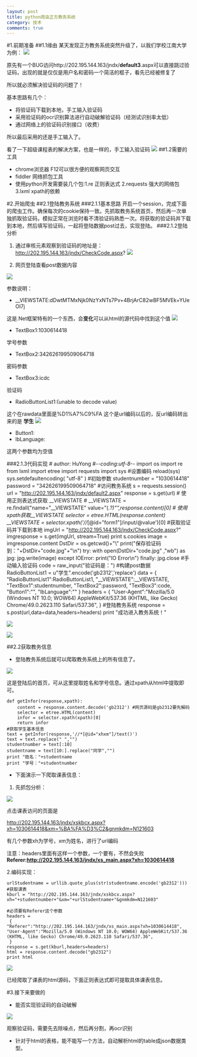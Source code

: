```yaml
---
layout: post
title: python爬虫正方教务系统
category: 技术
comments: true
---
```

#1.前期准备
##1.1缘由
某天发现正方教务系统突然升级了，以我们学校江南大学为例：
![](http://simplebrightman.github.io/blog/images/spider/1.JPG)

原先有一个BUG访问http://202.195.144.163/jndx/**default3**.aspx可以直接跳过验证码，出现的就是仅仅是用户名和密码一个简洁的框子，看先已经被修复了

所以就必须解决验证码的问题了！

基本思路有几个：

* 将验证码下载到本地，手工输入验证码
* 采用验证码的ocr识别算法进行自动破解验证码（经测试识别率太低）
* 通过网络上的验证码识别接口（收费）

所以最后采用的还是手工输入了。

看了一下超级课程表的解决方案，也是一样的，手工输入验证码
![](http://simplebrightman.github.io/blog/images/spider/2.png)
##1.2需要的工具
* chrome浏览器 F12可以很方便的观察网页交互
* fiddler 网络抓包工具
* 使用python开发需要装几个包:1.re 正则表达式 2.requests 强大的网络包 3.lxml xpath的依赖

#2.开始爬虫
##2.1登陆教务系统
###2.1.1基本思路
开启一个session，完成下面的爬虫工作。确保每次的cookie保持一致。先抓取教务系统首页，然后再一次单独抓取验证码，模拟正常在浏览时看不清验证码熟悉一次。将获取的验证码并下载到本地，然后填写验证码，一起将登陆数据post过去，实现登陆。
###2.1.2登陆分析
1. 通过审核元素观察到验证码的地址是：http://202.195.144.163/jndx/CheckCode.aspx?
![](http://simplebrightman.github.io/blog/images/spider/code.JPG)


2. 网页登陆查看post数据内容


![](http://simplebrightman.github.io/blog/images/spider/post.JPG)

参数说明：

* __VIEWSTATE:dDwtMTMxNjk0NzYxNTs7Pv+4BrjArC82wBF5MVEk+YUeOI7j 

这是.Net框架特有的一个东西，会**变化**可以从html的源代码中找到这个值
![](http://simplebrightman.github.io/blog/images/spider/Net.JPG)

* TextBox1:1030614418

学号参数

* TextBox2:342626199509064718

密码参数

* TextBox3:icdc

验证码

* RadioButtonList1:(unable to decode value)

这个在rawdata里面是%D1%A7%C9%FA 这个是url编码以后的，反url编码转出来的是 **学生**
![](http://simplebrightman.github.io/blog/images/spider/3.JPG)

* Button1:
* lbLanguage:

这两个参数均为空值

###2.1.3代码实现
	# author: HuYong
	#-*-coding:utf-8-*-
	import os
	import re
	from lxml import etree
	import requests
	import sys
	#设置编码
	reload(sys)
	sys.setdefaultencoding( "utf-8" )
	#初始参数
	studentnumber = "1030614418"
	password = "342626199509064718"
	#访问教务系统
	s = requests.session()
	url = "http://202.195.144.163/jndx/default2.aspx"
	response = s.get(url)
	# 使用正则表达式获取 __VIEWSTATE
	# __VIEWSTATE = re.findall("name=\"__VIEWSTATE\" value=\"(.*?)\"",response.content)[0]
	# 使用xpath获取__VIEWSTATE
	selector = etree.HTML(response.content)
	__VIEWSTATE = selector.xpath('//*[@id="form1"]/input/@value')[0]
	#获取验证码并下载到本地
	imgUrl = "http://202.195.144.163/jndx/CheckCode.aspx?"
	imgresponse = s.get(imgUrl, stream=True)
	print s.cookies
	image = imgresponse.content
	DstDir = os.getcwd()+"\\"
	print("保存验证码到："+DstDir+"code.jpg"+"\n")
	try:
	    with open(DstDir+"code.jpg" ,"wb") as jpg:
	        jpg.write(image)
	except IOError:
	    print("IO Error\n")
	finally:
	    jpg.close
	#手动输入验证码
	code = raw_input("验证码是：")
	#构建post数据
	RadioButtonList1 = u"学生".encode('gb2312','replace')
	data = {
	"RadioButtonList1":RadioButtonList1,
	"__VIEWSTATE":__VIEWSTATE,
	"TextBox1":studentnumber,
	"TextBox2":password,
	"TextBox3":code,
	"Button1":"",
	"lbLanguage":""
	}
	headers = {
	    "User-Agent":"Mozilla/5.0 (Windows NT 10.0; WOW64) AppleWebKit/537.36 (KHTML, like Gecko) Chrome/49.0.2623.110 Safari/537.36",
	}
	#登陆教务系统
	response = s.post(url,data=data,headers=headers)
	print "成功进入教务系统！"

![](http://simplebrightman.github.io/blog/images/spider/4.JPG)

![](http://simplebrightman.github.io/blog/images/spider/5.JPG)

##2.2获取教务信息
* 登陆教务系统后就可以爬取教务系统上的所有信息了。

![](http://simplebrightman.github.io/blog/images/spider/6.JPG)

这是登陆后的首页，可从这里提取姓名和学号信息。通过xpath从html中提取即可。

	def getInfor(response,xpath):
	    content = response.content.decode('gb2312') #网页源码是gb2312要先解码
	    selector = etree.HTML(content)
	    infor = selector.xpath(xpath)[0]
	    return infor
	#获取学生基本信息
	text = getInfor(response,'//*[@id="xhxm"]/text()')
	text = text.replace(" ","")
	studentnumber = text[:10]
	studentname = text[10:].replace("同学","")
	print "姓名："+studentname
	print "学号："+studentnumber

* 下面演示一下爬取课表信息：
1. 先抓包分析：

![](http://simplebrightman.github.io/blog/images/spider/7.JPG)

点击课表访问的页面是

http://202.195.144.163/jndx/xskbcx.aspx?xh=1030614418&xm=%BA%FA%D3%C2&gnmkdm=N121603

有几个参数xh为学号，xm为姓名，进行了url编码

注意：headers里面有这样一个参数，一个要有，不然会失败
**Referer:http://202.195.144.163/jndx/xs_main.aspx?xh=1030614418**

2.编码实现：

	urlStudentname = urllib.quote_plus(str(studentname.encode('gb2312')))
	#获取课表
	kburl = "http://202.195.144.163/jndx/xskbcx.aspx?xh="+studentnumber+"&xm="+urlStudentname+"&gnmkdm=N121603"
	
	#必须要有Referer这个参数
	headers =
	 {
	"Referer":"http://202.195.144.163/jndx/xs_main.aspx?xh=1030614418",
	"User-Agent":"Mozilla/5.0 (Windows NT 10.0; WOW64) AppleWebKit/537.36 (KHTML, like Gecko) Chrome/49.0.2623.110 Safari/537.36",
	 }
	response = s.get(kburl,headers=headers)
	html = response.content.decode("gb2312")
	print html

![](http://simplebrightman.github.io/blog/images/spider/8.JPG)

已经爬取了课表的html源码，下面正则表达式即可提取具体课表信息。

#3.接下来要做的
* 能否实现验证码的自动破解

![](http://simplebrightman.github.io/blog/images/spider/9.JPG)

观察验证码，需要先去除噪点，然后再分割，再ocr识别

* 针对于html的表格，能不能写一个方法，自动解析html的table成json数据类型。







